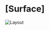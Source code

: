# [Surface]
[Ссылка на GitHub Pages]:https://a-naraikin.github.io/netology_mq-diploma/

![Layout](./img/layouts.jpg)
